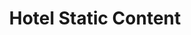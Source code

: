 ---
title: Hotel Static Content
api:
  file: TravClan-Hotels-Partner-APIs.yaml
  operationId: get_api-v1-hotels-39748312-static-content
hidden: false
---
